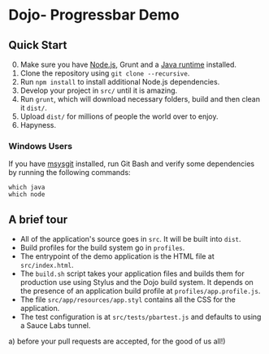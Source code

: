 Dojo- Progressbar Demo
====================================================

Quick Start
-----------

0. Make sure you have [Node.js](http://nodejs.org), Grunt and a
   [Java runtime](http://www.oracle.com/technetwork/java/index.html)
   installed.
1. Clone the repository using `git clone --recursive`.
2. Run `npm install` to install additional Node.js dependencies.
3. Develop your project in `src/` until it is amazing.
4. Run `grunt`, which will download necessary folders, build and then clean it `dist/`.
5. Upload `dist/` for millions of people the world over to enjoy.
6. Hapyness.

### Windows Users

If you have [msysgit](http://git-scm.com) installed, run Git Bash and verify
some dependencies by running the following commands:

    which java
    which node

A brief tour
------------

* All of the application's source goes in `src`. It will be built into
  `dist`.
* Build profiles for the build system go in `profiles`.
* The entrypoint of the demo application is the HTML file at
  `src/index.html`.
* The `build.sh` script takes your application files and builds them for
  production use using Stylus and the Dojo build system. It depends on the
  presence of an application build profile at `profiles/app.profile.js`.
* The file `src/app/resources/app.styl` contains all the CSS for the
  application.
* The test configuration is at
  `src/tests/pbartest.js` and defaults to using a Sauce Labs tunnel.

a) before your pull requests are
accepted, for the good of us all!)

